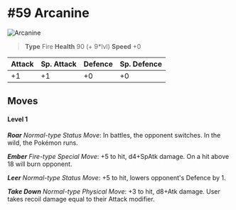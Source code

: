# #59 Arcanine


![Arcanine](https://img.pokemondb.net/sprites/home/normal/1x/arcanine.png)

> **Type** Fire
> **Health** 90 (+ 9\*lvl)
> **Speed** +0

| Attack | Sp. Attack | Defence | Sp. Defence |
| ------ | ---------- | ------- | ----------- |
| +1 | +1 | +0 | +0 |

## Moves
#### Level 1

***Roar** Normal-type Status Move*: In battles, the opponent switches. In the wild, the Pokémon runs.

***Ember** Fire-type Special Move*: +5 to hit, d4+SpAtk damage. On a hit above 18 will burn opponent.

***Leer** Normal-type Status Move*: +5 to hit, lowers opponent's Defence by 1.

***Take Down** Normal-type Physical Move*: +3 to hit, d8+Atk damage. User takes recoil damage equal to their Attack modifier.

